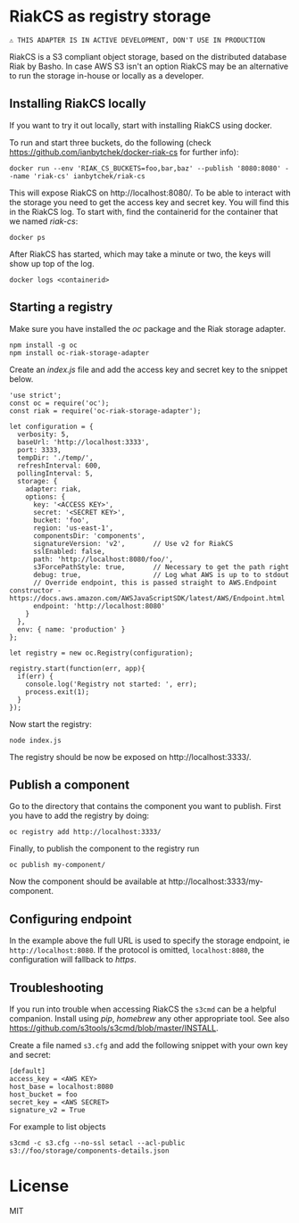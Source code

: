 # RiakCS as registry storage

`⚠️ THIS ADAPTER IS IN ACTIVE DEVELOPMENT, DON'T USE IN PRODUCTION`

RiakCS is a S3 compliant object storage, based on the distributed database Riak by Basho. In case AWS S3 isn't an option RiakCS may be an alternative to run the storage in-house or locally as a developer.

## Installing RiakCS locally

If you want to try it out locally, start with installing RiakCS using docker.

To run and start three buckets, do the following (check https://github.com/ianbytchek/docker-riak-cs for further info):

```
docker run --env 'RIAK_CS_BUCKETS=foo,bar,baz' --publish '8080:8080' --name 'riak-cs' ianbytchek/riak-cs
```

This will expose RiakCS on http://localhost:8080/. To be able to interact with the storage you need to get the access key and secret key. You will find this in the RiakCS log. To start with, find the containerid for the container that we named _riak-cs_:

```
docker ps
```

After RiakCS has started, which may take a minute or two, the keys will show up top of the log. 

```
docker logs <containerid>
```

## Starting a registry

Make sure you have installed the _oc_ package and the Riak storage adapter.

```
npm install -g oc
npm install oc-riak-storage-adapter
```

Create an _index.js_ file and add the access key and secret key to the snippet below.

```
'use strict';
const oc = require('oc');
const riak = require('oc-riak-storage-adapter');

let configuration = {
  verbosity: 5,
  baseUrl: 'http://localhost:3333',
  port: 3333,
  tempDir: './temp/',
  refreshInterval: 600,
  pollingInterval: 5,
  storage: {
    adapter: riak,
    options: {
      key: '<ACCESS KEY>',
      secret: '<SECRET KEY>',
      bucket: 'foo',
      region: 'us-east-1',
      componentsDir: 'components',
      signatureVersion: 'v2',       // Use v2 for RiakCS
      sslEnabled: false,
      path: 'http://localhost:8080/foo/', 
      s3ForcePathStyle: true,       // Necessary to get the path right
      debug: true,                  // Log what AWS is up to to stdout 
      // Override endpoint, this is passed straight to AWS.Endpoint constructor - https://docs.aws.amazon.com/AWSJavaScriptSDK/latest/AWS/Endpoint.html 
      endpoint: 'http://localhost:8080'
    }    
  },
  env: { name: 'production' }
};

let registry = new oc.Registry(configuration);

registry.start(function(err, app){
  if(err) {
    console.log('Registry not started: ', err);
    process.exit(1);
  }
});
```

Now start the registry:

```
node index.js
```

The registry should be now be exposed on http://localhost:3333/.


## Publish a component

Go to the directory that contains the component you want to publish. First you have to add the registry by doing: 

```
oc registry add http://localhost:3333/
``` 

Finally, to publish the component to the registry run

```
oc publish my-component/
```

Now the component should be available at http://localhost:3333/my-component.

## Configuring endpoint

In the example above the full URL is used to specify the storage endpoint, ie `http://localhost:8080`. If the protocol is omitted, `localhost:8080`, the configuration will fallback to _https_.

## Troubleshooting

If you run into trouble when accessing RiakCS the `s3cmd` can be a helpful companion. Install using _pip_, _homebrew_ any other appropriate tool. See also https://github.com/s3tools/s3cmd/blob/master/INSTALL.

Create a file named `s3.cfg` and add the following snippet with your own key and secret:

```
[default]
access_key = <AWS KEY>
host_base = localhost:8080
host_bucket = foo
secret_key = <AWS SECRET>
signature_v2 = True
```

For example to list objects

`s3cmd -c s3.cfg --no-ssl setacl --acl-public s3://foo/storage/components-details.json`

# License

MIT

